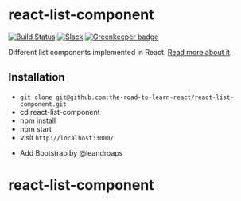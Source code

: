 # react-list-component

[![Build Status](https://travis-ci.org/the-road-to-learn-react/react-list-component.svg?branch=master)](https://travis-ci.org/the-road-to-learn-react/react-list-component) [![Slack](https://slack-the-road-to-learn-react.wieruch.com/badge.svg)](https://slack-the-road-to-learn-react.wieruch.com/) [![Greenkeeper badge](https://badges.greenkeeper.io/the-road-to-learn-react/react-list-component.svg)](https://greenkeeper.io/)

Different list components implemented in React. [Read more about it](https://www.robinwieruch.de/react-list-component/).

## Installation

- `git clone git@github.com:the-road-to-learn-react/react-list-component.git`
- cd react-list-component
- npm install
- npm start
- visit `http://localhost:3000/`

* Add Bootstrap by @leandroaps
# react-list-component
